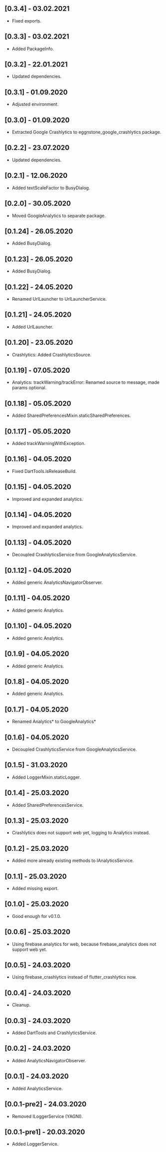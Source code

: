 ## [0.3.4] - 03.02.2021

* Fixed exports.

## [0.3.3] - 03.02.2021

* Added PackageInfo.

## [0.3.2] - 22.01.2021

* Updated dependencies.

## [0.3.1] - 01.09.2020

* Adjusted environment.

## [0.3.0] - 01.09.2020

* Extracted Google Crashlytics to eggnstone_google_crashlytics package.

## [0.2.2] - 23.07.2020

* Updated dependencies.

## [0.2.1] - 12.06.2020

* Added textScaleFactor to BusyDialog.

## [0.2.0] - 30.05.2020

* Moved GoogleAnalytics to separate package.

## [0.1.24] - 26.05.2020

* Added BusyDialog.

## [0.1.23] - 26.05.2020

* Added BusyDialog.

## [0.1.22] - 24.05.2020

* Renamed UrlLauncher to UrlLauncherService.

## [0.1.21] - 24.05.2020

* Added UrlLauncher.

## [0.1.20] - 23.05.2020

* Crashlytics: Added CrashlyticsSource.

## [0.1.19] - 07.05.2020

* Analytics: trackWarning/trackError: Renamed source to message, made params optional.

## [0.1.18] - 05.05.2020

* Added SharedPreferencesMixin.staticSharedPreferences.

## [0.1.17] - 05.05.2020

* Added trackWarningWithException.

## [0.1.16] - 04.05.2020

* Fixed DartTools.isReleaseBuild.

## [0.1.15] - 04.05.2020

* Improved and expanded analytics.

## [0.1.14] - 04.05.2020

* Improved and expanded analytics.

## [0.1.13] - 04.05.2020

* Decoupled CrashlyticsService from GoogleAnalyticsService.

## [0.1.12] - 04.05.2020

* Added generic AnalyticsNavigatorObserver.

## [0.1.11] - 04.05.2020

* Added generic Analytics.

## [0.1.10] - 04.05.2020

* Added generic Analytics.

## [0.1.9] - 04.05.2020

* Added generic Analytics.

## [0.1.8] - 04.05.2020

* Added generic Analytics.

## [0.1.7] - 04.05.2020

* Renamed Analytics* to GoogleAnalytics*

## [0.1.6] - 04.05.2020

* Decoupled CrashlyticsService from GoogleAnalyticsService.

## [0.1.5] - 31.03.2020

* Added LoggerMixin.staticLogger.

## [0.1.4] - 25.03.2020

* Added SharedPreferencesService.

## [0.1.3] - 25.03.2020

* Crashlytics does not support web yet, logging to Analytics instead.

## [0.1.2] - 25.03.2020

* Added more already existing methods to IAnalyticsService.

## [0.1.1] - 25.03.2020

* Added missing export.

## [0.1.0] - 25.03.2020

* Good enough for v0.1.0.

## [0.0.6] - 25.03.2020

* Using firebase.analytics for web, because firebase_analytics does not support web yet.

## [0.0.5] - 24.03.2020

* Using firebase_crashlytics instead of flutter_crashlytics now.

## [0.0.4] - 24.03.2020 

* Cleanup.

## [0.0.3] - 24.03.2020 

* Added DartTools and CrashlyticsService.

## [0.0.2] - 24.03.2020 

* Added AnalyticsNavigatorObserver.

## [0.0.1] - 24.03.2020 

* Added AnalyticsService.

## [0.0.1-pre2] - 24.03.2020 

* Removed ILoggerService (YAGNI).

## [0.0.1-pre1] - 20.03.2020

* Added LoggerService.
